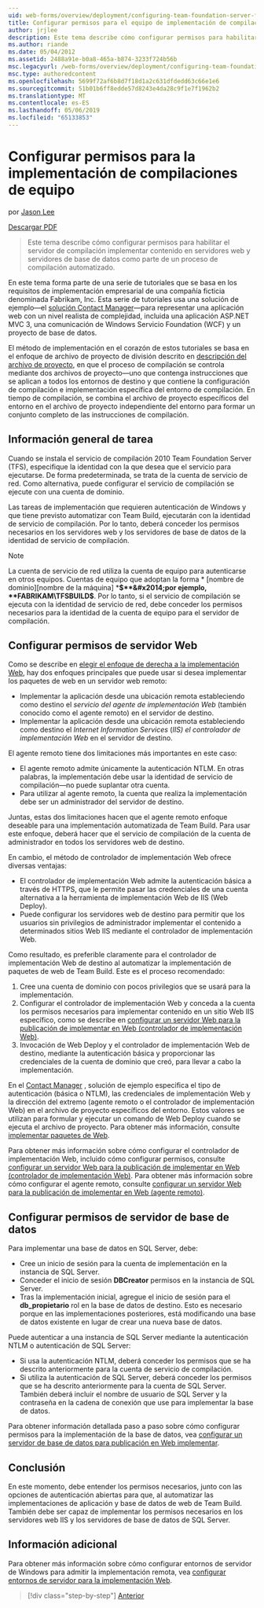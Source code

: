 ```yaml
---
uid: web-forms/overview/deployment/configuring-team-foundation-server-for-web-deployment/configuring-permissions-for-team-build-deployment
title: Configurar permisos para el equipo de implementación de compilaciones | Microsoft Docs
author: jrjlee
description: Este tema describe cómo configurar permisos para habilitar el servidor de compilación implementar contenido en servidores web y servidores de base de datos como parte de una b automatizada...
ms.author: riande
ms.date: 05/04/2012
ms.assetid: 2488a91e-b0a8-465a-b874-3233f724b56b
msc.legacyurl: /web-forms/overview/deployment/configuring-team-foundation-server-for-web-deployment/configuring-permissions-for-team-build-deployment
msc.type: authoredcontent
ms.openlocfilehash: 5699f72af6b8d7f18d1a2c631dfdedd63c66e1e6
ms.sourcegitcommit: 51b01b6ff8edde57d8243e4da28c9f1e7f1962b2
ms.translationtype: MT
ms.contentlocale: es-ES
ms.lasthandoff: 05/06/2019
ms.locfileid: "65133853"
---
```

# <a name="configuring-permissions-for-team-build-deployment"></a>Configurar permisos para la implementación de compilaciones de equipo

por [Jason Lee](https://github.com/jrjlee)

[Descargar PDF](https://msdnshared.blob.core.windows.net/media/MSDNBlogsFS/prod.evol.blogs.msdn.com/CommunityServer.Blogs.Components.WeblogFiles/00/00/00/63/56/8130.DeployingWebAppsInEnterpriseScenarios.pdf)

> Este tema describe cómo configurar permisos para habilitar el servidor de compilación implementar contenido en servidores web y servidores de base de datos como parte de un proceso de compilación automatizado.

En este tema forma parte de una serie de tutoriales que se basa en los requisitos de implementación empresarial de una compañía ficticia denominada Fabrikam, Inc. Esta serie de tutoriales usa una solución de ejemplo&#x2014;el [solución Contact Manager](../web-deployment-in-the-enterprise/the-contact-manager-solution.md)&#x2014;para representar una aplicación web con un nivel realista de complejidad, incluida una aplicación ASP.NET MVC 3, una comunicación de Windows Servicio Foundation (WCF) y un proyecto de base de datos.

El método de implementación en el corazón de estos tutoriales se basa en el enfoque de archivo de proyecto de división descrito en [descripción del archivo de proyecto](../web-deployment-in-the-enterprise/understanding-the-project-file.md), en que el proceso de compilación se controla mediante dos archivos de proyecto&#x2014;uno que contenga instrucciones que se aplican a todos los entornos de destino y que contiene la configuración de compilación e implementación específica del entorno de compilación. En tiempo de compilación, se combina el archivo de proyecto específicos del entorno en el archivo de proyecto independiente del entorno para formar un conjunto completo de las instrucciones de compilación.

## <a name="task-overview"></a>Información general de tarea

Cuando se instala el servicio de compilación 2010 Team Foundation Server (TFS), especifique la identidad con la que desea que el servicio para ejecutarse. De forma predeterminada, se trata de la cuenta de servicio de red. Como alternativa, puede configurar el servicio de compilación se ejecute con una cuenta de dominio.

Las tareas de implementación que requieren autenticación de Windows y que tiene previsto automatizar con Team Build, ejecutarán con la identidad de servicio de compilación. Por lo tanto, deberá conceder los permisos necesarios en los servidores web y los servidores de base de datos de la identidad de servicio de compilación.

> [!NOTE]
> La cuenta de servicio de red utiliza la cuenta de equipo para autenticarse en otros equipos. Cuentas de equipo que adoptan la forma * [nombre de dominio]\[nombre de la máquina] ***$**&#x2014;por ejemplo, **FABRIKAM\TFSBUILD$**. Por lo tanto, si el servicio de compilación se ejecuta con la identidad de servicio de red, debe conceder los permisos necesarios para la identidad de la cuenta de equipo para el servidor de compilación.

## <a name="configuring-web-server-permissions"></a>Configurar permisos de servidor Web

Como se describe en [elegir el enfoque de derecha a la implementación Web](../configuring-server-environments-for-web-deployment/choosing-the-right-approach-to-web-deployment.md), hay dos enfoques principales que puede usar si desea implementar los paquetes de web en un servidor web remoto:

- Implementar la aplicación desde una ubicación remota estableciendo como destino el *servicio del agente de implementación Web* (también conocido como el agente remoto) en el servidor de destino.
- Implementar la aplicación desde una ubicación remota estableciendo como destino el *Internet Information Services* (*IIS) el controlador de implementación Web* en el servidor de destino.

El agente remoto tiene dos limitaciones más importantes en este caso:

- El agente remoto admite únicamente la autenticación NTLM. En otras palabras, la implementación debe usar la identidad de servicio de compilación&#x2014;no puede suplantar otra cuenta.
- Para utilizar al agente remoto, la cuenta que realiza la implementación debe ser un administrador del servidor de destino.

Juntas, estas dos limitaciones hacen que el agente remoto enfoque deseable para una implementación automatizada de Team Build. Para usar este enfoque, deberá hacer que el servicio de compilación de la cuenta de administrador en todos los servidores web de destino.

En cambio, el método de controlador de implementación Web ofrece diversas ventajas:

- El controlador de implementación Web admite la autenticación básica a través de HTTPS, que le permite pasar las credenciales de una cuenta alternativa a la herramienta de implementación Web de IIS (Web Deploy).
- Puede configurar los servidores web de destino para permitir que los usuarios sin privilegios de administrador implementar el contenido a determinados sitios Web IIS mediante el controlador de implementación Web.

Como resultado, es preferible claramente para el controlador de implementación Web de destino al automatizar la implementación de paquetes de web de Team Build. Este es el proceso recomendado:

1. Cree una cuenta de dominio con pocos privilegios que se usará para la implementación.
2. Configurar el controlador de implementación Web y conceda a la cuenta los permisos necesarios para implementar contenido en un sitio Web IIS específico, como se describe en [configurar un servidor Web para la publicación de implementar en Web (controlador de implementación Web)](../configuring-server-environments-for-web-deployment/configuring-a-web-server-for-web-deploy-publishing-web-deploy-handler.md).
3. Invocación de Web Deploy y el controlador de implementación Web de destino, mediante la autenticación básica y proporcionar las credenciales de la cuenta de dominio que creó, para llevar a cabo la implementación.

En el [Contact Manager](../web-deployment-in-the-enterprise/the-contact-manager-solution.md) , solución de ejemplo especifica el tipo de autenticación (básica o NTLM), las credenciales de implementación Web y la dirección del extremo (agente remoto o el controlador de implementación Web) en el archivo de proyecto específicos del entorno. Estos valores se utilizan para formular y ejecutar un comando de Web Deploy cuando se ejecuta el archivo de proyecto. Para obtener más información, consulte [implementar paquetes de Web](../web-deployment-in-the-enterprise/deploying-web-packages.md).

Para obtener más información sobre cómo configurar el controlador de implementación Web, incluido cómo configurar permisos, consulte [configurar un servidor Web para la publicación de implementar en Web (controlador de implementación Web)](../configuring-server-environments-for-web-deployment/configuring-a-web-server-for-web-deploy-publishing-web-deploy-handler.md). Para obtener más información sobre cómo configurar el agente remoto, consulte [configurar un servidor Web para la publicación de implementar en Web (agente remoto)](../configuring-server-environments-for-web-deployment/configuring-a-web-server-for-web-deploy-publishing-remote-agent.md).

## <a name="configuring-database-server-permissions"></a>Configurar permisos de servidor de base de datos

Para implementar una base de datos en SQL Server, debe:

- Cree un inicio de sesión para la cuenta de implementación en la instancia de SQL Server.
- Conceder el inicio de sesión **DBCreator** permisos en la instancia de SQL Server.
- Tras la implementación inicial, agregue el inicio de sesión para el **db\_propietario** rol en la base de datos de destino. Esto es necesario porque en las implementaciones posteriores, está modificando una base de datos existente en lugar de crear una nueva base de datos.

Puede autenticar a una instancia de SQL Server mediante la autenticación NTLM o autenticación de SQL Server:

- Si usa la autenticación NTLM, deberá conceder los permisos que se ha descrito anteriormente para la cuenta de servicio de compilación.
- Si utiliza la autenticación de SQL Server, deberá conceder los permisos que se ha descrito anteriormente para la cuenta de SQL Server. También deberá incluir el nombre de usuario de SQL Server y la contraseña en la cadena de conexión que use para implementar la base de datos.

Para obtener información detallada paso a paso sobre cómo configurar permisos para la implementación de la base de datos, vea [configurar un servidor de base de datos para publicación en Web implementar](../configuring-server-environments-for-web-deployment/configuring-a-database-server-for-web-deploy-publishing.md).

## <a name="conclusion"></a>Conclusión

En este momento, debe entender los permisos necesarios, junto con las opciones de autenticación abiertas para que, al automatizar las implementaciones de aplicación y base de datos de web de Team Build. También debe ser capaz de implementar los permisos necesarios en los servidores web IIS y los servidores de base de datos de SQL Server.

## <a name="further-reading"></a>Información adicional

Para obtener más información sobre cómo configurar entornos de servidor de Windows para admitir la implementación remota, vea [configurar entornos de servidor para la implementación Web](../configuring-server-environments-for-web-deployment/configuring-server-environments-for-web-deployment.md).

> [!div class="step-by-step"]
> [Anterior](deploying-a-specific-build.md)
